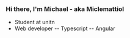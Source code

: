 ### Hi there, I'm Michael - aka Miclemattiol
- Student at unitn
- Web developer
-- Typescript
-- Angular